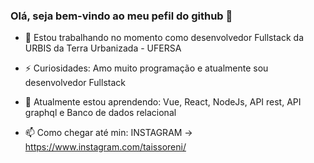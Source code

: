 ### Olá, seja bem-vindo ao meu pefil do github 👋

- 🔭 Estou trabalhando no momento como desenvolvedor Fullstack da URBIS da Terra Urbanizada - UFERSA

- ⚡ Curiosidades: Amo muito programação e atualmente sou desenvolvedor Fullstack

- 🌱 Atualmente estou aprendendo: Vue, React, NodeJs, API rest, API graphql e Banco de dados relacional

- 📫 Como chegar até min: INSTAGRAM -> https://www.instagram.com/taissoreni/

<!--
**taisso/taisso** is a ✨ _special_ ✨ repository because its `README.md` (this file) appears on your GitHub profile.

- 🔭 Estou trabalhando no momento como desenvolvedor Fullstack da URBIS da Terra Urbanizada - UFRN
- 👯 I’m looking to collaborate on ...
- 🤔 I’m looking for help with ...
- 💬 Ask me about ...
- 📫 Como chegar até min: ...
- 😄 Pronouns: ...
-->

